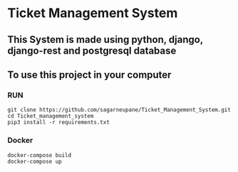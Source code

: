 # Ticket Management System

## This System is made using python, django, django-rest and postgresql database

## To use this project in your computer
### RUN

    
    git clone https://github.com/sagarneupane/Ticket_Management_System.git
    cd Ticket_management_system
    pip3 install -r requirements.txt
    

### Docker

    docker-compose build
    docker-compose up

